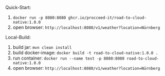 Quick-Start:
1. ```docker run -p 8080:8080 ghcr.io/procceed-it/road-to-cloud-native:1.0.0```
2. open browser: ```http://localhost:8080/v1/weather?location=Nürnberg```

Local-Build:
1. build jar: ```mvn clean install```
2. build docker-image: ```docker build -t road-to-cloud-native:1.0.0 . ``` 
3. run container: ```docker run --name test -p 8080:8080 road-to-cloud-native:1.0.0```
4. open browser: ```http://localhost:8080/v1/weather?location=Nürnberg```